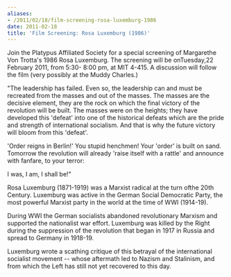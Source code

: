 ```yaml
---
aliases:
- /2011/02/18/film-screening-rosa-luxemburg-1986
date: 2011-02-18
title: 'Film Screening: Rosa Luxemburg (1986)'
---
```

Join the Platypus Affiliated Society for a special screening of Margarethe Von Trotta's 1986 Rosa Luxemburg. The screening will be onTuesday,22 February 2011, from 5:30- 8:00 pm, at MIT 4-415. A discussion will follow the film (very possibly at the Muddy Charles.)

"The leadership has failed. Even so, the leadership can and must be recreated from the masses and out of the masses. The masses are the decisive element, they are the rock on which the final victory of the revolution will be built. The masses were on the heights; they have developed this 'defeat' into one of the historical defeats which are the pride and strength of international socialism. And that is why the future victory will bloom from this 'defeat'.

'Order reigns in Berlin!' You stupid henchmen! Your 'order' is built on sand. Tomorrow the revolution will already 'raise itself with a rattle' and announce with fanfare, to your terror:

I was, I am, I shall be!"

Rosa Luxemburg (1871-1919) was a Marxist radical at the turn ofthe 20th Century. Luxemburg was active in the German Social Democratic Party, the most powerful Marxist party in the world at the time of WWI (1914-19).

During WWI the German socialists abandoned revolutionary Marxism and supported the nationalist war effort. Luxemburg was killed by the Right during the suppression of the revolution that began in 1917 in Russia and spread to Germany in 1918-19.

Luxemburg wrote a scathing critique of this betrayal of the international socialist movement -- whose aftermath led to Nazism and Stalinism, and from which the Left has still not yet recovered to this day.
